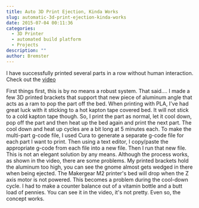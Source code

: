 ```yaml
---
title: Auto 3D Print Ejection, Kinda Works
slug: automatic-3d-print-ejection-kinda-works
date: 2015-07-04 00:11:36
categories:
  - 3D Printer
  - automated build platform
  - Projects
description: ""
author: Bremster
---
```



I have successfully printed several parts in a row without human interaction. Check out the [video](https://www.youtube.com/watch?v=gnme8Tx00bg)

First things first, this is by no means a robust system. That said.... I made a few 3D printed brackets that support that new piece of aluminum angle that acts as a ram to pop the part off the bed. When printing with PLA, I've had great luck with it sticking to a hot kapton tape covered bed. It will not stick to a cold kapton tape though. So, I print the part as normal, let it cool down, pop off the part and then heat up the bed again and print the next part. The cool down and heat up cycles are a bit long at 5 minutes each. To make the multi-part g-code file, I used Cura to generate a separate g-code file for each part I want to print. Then using a text editor, I copy/paste the appropriate g-code from each file into a new file. Then I run that new file. This is not an elegant solution by any means. Although the process works, as shown in the video, there are some problems. My printed brackets hold the aluminum too high, you can see the gnome almost gets wedged in there when being ejected. The Makergear M2 printer's bed will drop when the Z axis motor is not powered. This becomes a problem during the cool-down cycle. I had to make a counter balance out of a vitamin bottle and a butt load of pennies. You can see it in the video, it's not pretty. Even so, the concept works.
